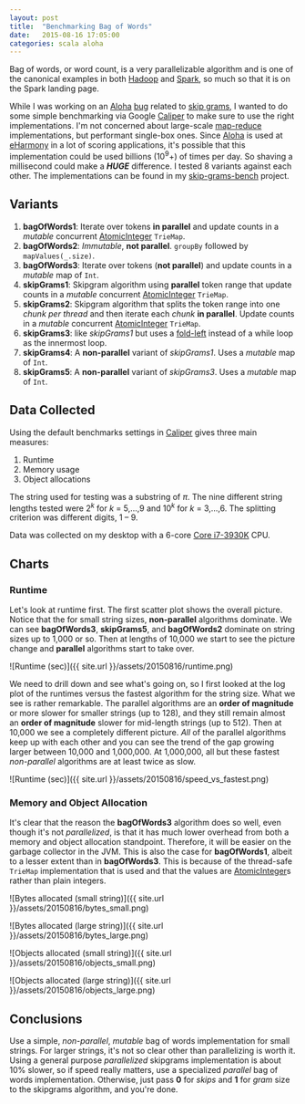 ```yaml
---
layout: post
title:  "Benchmarking Bag of Words"
date:   2015-08-16 17:05:00
categories: scala aloha
---
```


Bag of words, or word count, is a very parallelizable algorithm and is one of the canonical examples 
in both [Hadoop](http://hadoop.apache.org/docs/current/hadoop-mapreduce-client/hadoop-mapreduce-client-core/MapReduceTutorial.html#Example:_WordCount_v1.0)
and [Spark](http://spark.apache.org), so much so that it is on the Spark landing page. 

While I was working on an [Aloha](https://github.com/eharmony/aloha) [bug](https://github.com/eHarmony/aloha/issues/24)
related to [skip grams](http://homepages.inf.ed.ac.uk/ballison/pdf/lrec_skipgrams.pdf), I wanted to do some simple
benchmarking via Google [Caliper](https://github.com/google/caliper) to make sure to use the right implementations.
I'm not concerned about large-scale [map-reduce](https://en.wikipedia.org/wiki/MapReduce) implementations, but 
performant single-box ones.  Since [Aloha](https://github.com/eharmony/aloha) is used at 
[eHarmony](http://www.eharmony.com) in a lot of scoring applications, it's possible that this implementation could be 
used billions (10<sup>9</sup>+) of times per day. So shaving a millisecond could make a ***HUGE*** difference.  I 
tested 8 variants against each other.  The implementations can be found in my 
[skip-grams-bench](https://github.com/deaktator/skip-grams-bench/blob/master/src/main/scala/deaktator/SkipGrams.scala)
project. 

## Variants

1. **bagOfWords1**: Iterate over tokens **in parallel** and update counts in a *mutable* concurrent 
   [AtomicInteger](http://docs.oracle.com/javase/7/docs/api/java/util/concurrent/atomic/AtomicInteger.html) `TrieMap`. 
1. **bagOfWords2**: *Immutable*, **not parallel**. `groupBy` followed by `mapValues(_.size)`.
1. **bagOfWords3**: Iterate over tokens (**not parallel**) and update counts in a *mutable* map of `Int`.
1. **skipGrams1**: Skipgram algorithm using **parallel** token range that update counts in a *mutable* concurrent 
   [AtomicInteger](http://docs.oracle.com/javase/7/docs/api/java/util/concurrent/atomic/AtomicInteger.html) `TrieMap`. 
1. **skipGrams2**: Skipgram algorithm that splits the token range into one *chunk per thread* and then iterate each
   *chunk* **in parallel**. Update counts in a *mutable* concurrent 
   [AtomicInteger](http://docs.oracle.com/javase/7/docs/api/java/util/concurrent/atomic/AtomicInteger.html) `TrieMap`. 
1. **skipGrams3**: like *skipGrams1* but uses a 
   [fold-left](https://en.wikipedia.org/wiki/Fold_\(higher-order_function\)#Folds_as_structural_transformations) 
   instead of a while loop as the innermost loop. 
1. **skipGrams4**: A **non-parallel** variant of *skipGrams1*. Uses a *mutable* map of `Int`.  
1. **skipGrams5**: A **non-parallel** variant of *skipGrams3*. Uses a *mutable* map of `Int`.  

## Data Collected

Using the default benchmarks settings in [Caliper](https://github.com/google/caliper) gives three main measures:
 
1. Runtime
1. Memory usage
1. Object allocations

The string used for testing was a substring of *&pi;*.  The nine different string lengths tested were
2<sup>*k*</sup> for *k* = 5,&hellip;,9 and 10<sup>*k*</sup> for *k* = 3,&hellip;,6.  The splitting criterion 
was different digits, 1 &ndash; 9.

Data was collected on my desktop with a 6-core 
[Core i7-3930K](http://ark.intel.com/products/63697/Intel-Core-i7-3930K-Processor-12M-Cache-up-to-3_80-GHz) CPU.

## Charts

### Runtime

Let's look at runtime first.  The first scatter plot shows the overall picture.  Notice that the for small string
sizes, **non-parallel** algorithms dominate.  We can see **bagOfWords3**, **skipGrams5**, and **bagOfWords2** 
dominate on string sizes up to 1,000 or so.  Then at lengths of 10,000 we start to see the picture change and 
**parallel** algorithms start to take over.

![Runtime (sec)]({{ site.url }}/assets/20150816/runtime.png)

We need to drill down and see what's going on, so I first looked at the log plot of the runtimes versus the fastest
algorithm for the string size.  What we see is rather remarkable.  The parallel algorithms are an **order of 
magnitude** or more slower for smaller strings (up to 128), and they still remain almost an **order of magnitude** 
slower for mid-length strings (up to 512).  Then at 10,000 we see a completely different picture.  *All* of the 
parallel algorithms keep up with each other and you can see the trend of the gap growing larger between 10,000 and 
1,000,000.  At 1,000,000, all but these fastest *non-parallel* algorithms are at least twice as slow.

![Runtime (sec)]({{ site.url }}/assets/20150816/speed_vs_fastest.png)

### Memory and Object Allocation

It's clear that the reason the **bagOfWords3** algorithm does so well, even though it's not *parallelized*, is that
it has much lower overhead from both a memory and object allocation standpoint.  Therefore, it will be easier on the 
garbage collector in the JVM.  This is also the case for **bagOfWords1**, albeit to a lesser extent than in 
**bagOfWords3**.  This is because of the thread-safe `TrieMap` implementation that is used and that the values are 
[AtomicInteger](http://docs.oracle.com/javase/7/docs/api/java/util/concurrent/atomic/AtomicInteger.html)s rather
than plain integers.

![Bytes allocated (small string)]({{ site.url }}/assets/20150816/bytes_small.png)

![Bytes allocated (large string)]({{ site.url }}/assets/20150816/bytes_large.png)

![Objects allocated (small string)]({{ site.url }}/assets/20150816/objects_small.png)

![Objects allocated (large string)]({{ site.url }}/assets/20150816/objects_large.png)

## Conclusions

Use a simple, *non-parallel*, *mutable* bag of words implementation for small strings.  For larger strings, it's not 
so clear other than parallelizing is worth it.  Using a general purpose *parallelized* skipgrams implementation 
is about 10% slower, so if speed really matters, use a specialized *parallel* bag of words implementation.  Otherwise,
just pass **0** for *skips* and **1** for *gram* size to the skipgrams algorithm, and you're done. 

